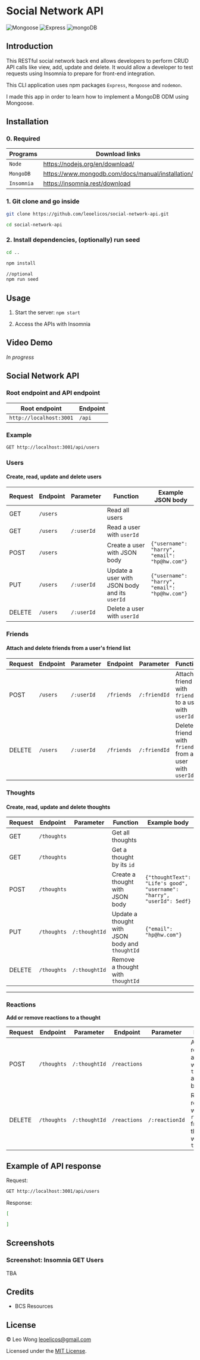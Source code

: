 # Social Network API

![Mongoose](https://img.shields.io/badge/6.4.0-0?label=Mongoose&style=for-the-badge&labelColor=white&color=black) ![Express](https://img.shields.io/badge/4.18.1-0?label=Express&style=for-the-badge&labelColor=white&color=black) ![mongoDB](https://img.shields.io/badge/2.2.1-0?label=MongoDB&style=for-the-badge&labelColor=white&color=black)

## Introduction

This RESTful social network back end allows developers to perform CRUD API calls like view, add, update and delete. It would allow a developer to test requests using Insomnia to prepare for front-end integration.

This CLI application uses npm packages `Express`, `Mongoose` and `nodemon`.

I made this app in order to learn how to implement a MongoDB ODM using Mongoose.

## Installation

### 0. Required

| Programs   | Download links                                    |
| ---------- | ------------------------------------------------- |
| `Node`     | https://nodejs.org/en/download/                   |
| `MongoDB`  | https://www.mongodb.com/docs/manual/installation/ |
| `Insomnia` | https://insomnia.rest/download                    |

### 1. Git clone and go inside

```sh
git clone https://github.com/leoelicos/social-network-api.git

cd social-network-api
```

### 2. Install dependencies, (optionally) run seed

```sh
cd ..

npm install

//optional
npm run seed
```

## Usage

1. Start the server: `npm start`

2. Access the APIs with Insomnia

## Video Demo

_In progress_

## Social Network API

### Root endpoint and API endpoint

| Root endpoint           | Endpoint |
| ----------------------- | -------- |
| `http://localhost:3001` | `/api`   |

### Example

```sh
GET http://localhost:3001/api/users
```

### Users

#### Create, read, update and delete users

| Request | Endpoint | Parameter  | Function                                      | Example JSON body                                  |
| ------- | -------- | ---------- | --------------------------------------------- | -------------------------------------------------- |
| GET     | `/users` |            | Read all users                                |                                                    |
| GET     | `/users` | `/:userId` | Read a user with `userId`                     |                                                    |
| POST    | `/users` |            | Create a user with JSON body                  | `{"username": "harry",`<br>`"email": "hp@hw.com"}` |
| PUT     | `/users` | `/:userId` | Update a user with JSON body and its `userId` | `{"username": "harry",`<br>`"email": "hp@hw.com"}` |
| DELETE  | `/users` | `/:userId` | Delete a user with `userId`                   |                                                    |

### Friends

#### Attach and delete friends from a user's friend list

| Request | Endpoint | Parameter  | Endpoint   | Parameter    | Function                                                  |
| ------- | -------- | ---------- | ---------- | ------------ | --------------------------------------------------------- |
| POST    | `/users` | `/:userId` | `/friends` | `/:friendId` | Attach a friend with `friendId` to a user with `userId`   |
| DELETE  | `/users` | `/:userId` | `/friends` | `/:friendId` | Delete a friend with `friendId` from a user with `userId` |

### Thoughts

#### Create, read, update and delete thoughts

| Request | Endpoint    | Parameter     | Function                                        | Example body                                                                    |
| ------- | ----------- | ------------- | ----------------------------------------------- | ------------------------------------------------------------------------------- |
| GET     | `/thoughts` |               | Get all thoughts                                |                                                                                 |
| GET     | `/thoughts` |               | Get a thought by its `id`                       |                                                                                 |
| POST    | `/thoughts` |               | Create a thought with JSON body                 | `{"thoughtText": "Life's good",`<br>`"username": "harry",`<br>`"userId": 5edf}` |
| PUT     | `/thoughts` | `/:thoughtId` | Update a thought with JSON body and `thoughtId` | `{"email": "hp@hw.com"}`                                                        |
| DELETE  | `/thoughts` | `/:thoughtId` | Remove a thought with `thoughtId`               |                                                                                 |

<hr>

### Reactions

**Add or remove reactions to a thought**

| Request | Endpoint    | Parameter     | Endpoint     | Parameter      | Function                                                            | Example body                                              |
| ------- | ----------- | ------------- | ------------ | -------------- | ------------------------------------------------------------------- | --------------------------------------------------------- |
| POST    | `/thoughts` | `/:thoughtId` | `/reactions` |                | Add a reaction to a thought with `thoughtId` and JSON body          | `{"reactionBody": "OMG really?",`<br>`"username": "ron",` |
| DELETE  | `/thoughts` | `/:thoughtId` | `/reactions` | `/:reactionId` | Remove a reaction with `reactionId` from a thought with `thoughtId` |                                                           |

## Example of API response

Request:

```sh
GET http://localhost:3001/api/users
```

Response:

```sh
[

]
```

## Screenshots

### Screenshot: Insomnia GET Users

TBA

## Credits

- BCS Resources

## License

&copy; Leo Wong <leoelicos@gmail.com>

Licensed under the [MIT License](./LICENSE).
